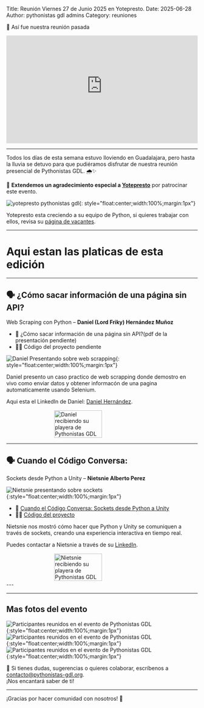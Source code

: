 Title: Reunión Viernes 27 de Junio 2025 en Yotepresto.
Date: 2025-06-28
Author: pythonistas gdl admins
Category: reuniones



🐍 Así fue nuestra reunión pasada 

<div style="position:relative;padding-bottom:56.25%;height:0;overflow:hidden;max-width:100%;">
  <iframe src="https://www.youtube-nocookie.com/embed/1t4q8b-zpl8" title="YouTube video player" frameborder="0" allow="accelerometer; autoplay; clipboard-write; encrypted-media; gyroscope; picture-in-picture; web-share" referrerpolicy="strict-origin-when-cross-origin" allowfullscreen style="position:absolute;top:0;left:0;width:100%;height:100%;"></iframe>
</div>

---

Todos los días de esta semana estuvo lloviendo en Guadalajara, pero hasta la lluvia se detuvo para que pudiéramos disfrutar de nuestra reunión presencial de Pythonistas GDL. 🌧️✨

🙏 **Extendemos un agradecimiento especial a [Yotepresto](https://www.yotepresto.com)** por patrocinar este evento.

![yotepresto pythonistas gdl]({static}/images/270625_yotepresto.jpg){: style="float:center;width:100%;margin:1px"}

Yotepresto esta creciendo a su equipo de Python, si quieres trabajar con ellos, revisa su [página de vacantes](https://www.yotepresto.com/careers).


---
# Aqui estan las platicas de esta edición

---
## 🗣️ ¿Cómo sacar información de una página sin API?
Web Scraping con Python
– **Daniel (Lord Friky) Hernández Muñoz**

- 📄 ¿Cómo sacar información de una página sin API?(pdf de la presentación pendiente)
- 🧑‍💻 Código del proyecto pendiente

![Daniel Presentando sobre web scrapping]({static}/images/270625_daniel_charla.jpg){: style="float:center;width:100%;margin:1px"}

Daniel presento un caso practico de web scrapping donde demostro en vivo como enviar datos y obtener informacón de una pagina automaticamente usando Selenium.

Aqui esta el LinkedIn de Daniel: [Daniel Hernández](https://www.linkedin.com/in/daniel-hdezm/). 

<div style="display: flex; justify-content: center;">
  <img src="{static}/images/270625_daniel_playera.jpg" alt="Daniel recibiendo su playera de Pythonistas GDL" style="width:50%; margin:1px;" />
</div>

---
## 🗣️ Cuando el Código Conversa:
Sockets desde Python a Unity
– **Nietsnie Alberto Perez**

![Nietsnie presentando sobre sockets]({static}/images/270625_nietsnie_charla.jpg){:style="float:center;width:100%;margin:1px"}

- 📄 [Cuando el Código Conversa: Sockets desde Python a Unity]({static}/pdfs/27062025_sockets_python_unity.pdf)
- 🧑‍💻 [Código del proyecto](https://github.com/Pythonistas-GDL/270625_nietsnie_presentacion-pythonistas-gdl)

Nietsnie nos mostró cómo hacer que Python y Unity se comuniquen a través de sockets, creando una experiencia interactiva en tiempo real.

Puedes contactar a Nietsnie a través de su [LinkedIn](https://www.linkedin.com/in/nietsnie-perez-90b4081bb).

<div style="display: flex; justify-content: center;">
  <img src="{static}/images/270625_nietsnie_playera.jpg" alt="Nietsnie recibiendo su playera de Pythonistas GDL" style="width:50%; margin:1px;" />
</div>
---



---
## Mas fotos del evento

![Participantes reunidos en el evento de Pythonistas GDL]({static}/images/270625_introduccion.jpg){:style="float:center;width:100%;margin:1px"}
![Participantes reunidos en el evento de Pythonistas GDL]({static}/images/270625_comunidad_02.jpg){:style="float:center;width:100%;margin:1px"}
![Participantes reunidos en el evento de Pythonistas GDL]({static}/images/270625_comunidad.jpg){:style="float:center;width:100%;margin:1px"}

💌 Si tienes dudas, sugerencias o quieres colaborar, escríbenos a [contacto@pythonistas-gdl.org](mailto:contacto@pythonistas-gdl.org).  
¡Nos encantará saber de ti!

---

¡Gracias por hacer comunidad con nosotros! 💛
